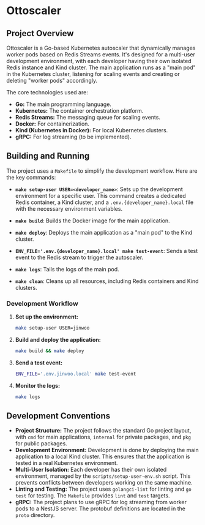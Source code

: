 # Ottoscaler

## Project Overview

Ottoscaler is a Go-based Kubernetes autoscaler that dynamically manages worker pods based on Redis Streams events. It's designed for a multi-user development environment, with each developer having their own isolated Redis instance and Kind cluster. The main application runs as a "main pod" in the Kubernetes cluster, listening for scaling events and creating or deleting "worker pods" accordingly.

The core technologies used are:

*   **Go:** The main programming language.
*   **Kubernetes:** The container orchestration platform.
*   **Redis Streams:** The messaging queue for scaling events.
*   **Docker:** For containerization.
*   **Kind (Kubernetes in Docker):** For local Kubernetes clusters.
*   **gRPC:** For log streaming (to be implemented).

## Building and Running

The project uses a `Makefile` to simplify the development workflow. Here are the key commands:

*   **`make setup-user USER=<developer_name>`**: Sets up the development environment for a specific user. This command creates a dedicated Redis container, a Kind cluster, and a `.env.{developer_name}.local` file with the necessary environment variables.

*   **`make build`**: Builds the Docker image for the main application.

*   **`make deploy`**: Deploys the main application as a "main pod" to the Kind cluster.

*   **`ENV_FILE='.env.{developer_name}.local' make test-event`**: Sends a test event to the Redis stream to trigger the autoscaler.

*   **`make logs`**: Tails the logs of the main pod.

*   **`make clean`**: Cleans up all resources, including Redis containers and Kind clusters.

### Development Workflow

1.  **Set up the environment:**
    ```bash
    make setup-user USER=jinwoo
    ```

2.  **Build and deploy the application:**
    ```bash
    make build && make deploy
    ```

3.  **Send a test event:**
    ```bash
    ENV_FILE='.env.jinwoo.local' make test-event
    ```

4.  **Monitor the logs:**
    ```bash
    make logs
    ```

## Development Conventions

*   **Project Structure:** The project follows the standard Go project layout, with `cmd` for main applications, `internal` for private packages, and `pkg` for public packages.
*   **Development Environment:** Development is done by deploying the main application to a local Kind cluster. This ensures that the application is tested in a real Kubernetes environment.
*   **Multi-User Isolation:** Each developer has their own isolated environment, managed by the `scripts/setup-user-env.sh` script. This prevents conflicts between developers working on the same machine.
*   **Linting and Testing:** The project uses `golangci-lint` for linting and `go test` for testing. The `Makefile` provides `lint` and `test` targets.
*   **gRPC:** The project plans to use gRPC for log streaming from worker pods to a NestJS server. The protobuf definitions are located in the `proto` directory.
